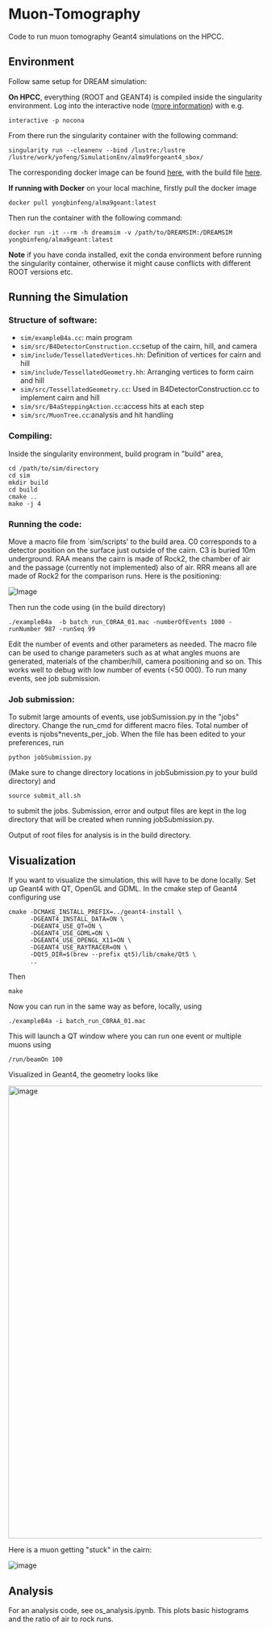 # Muon-Tomography
Code to run muon tomography Geant4 simulations on the HPCC.

## Environment

Follow same setup for DREAM simulation:

**On HPCC**, everything (ROOT and GEANT4) is compiled inside the singularity environment. Log into the interactive node ([more information](https://www.depts.ttu.edu/hpcc/userguides/Job_User_Guide.pdf)) with e.g.

```
interactive -p nocona
```
From there run the singularity container with the following command:
```
singularity run --cleanenv --bind /lustre:/lustre /lustre/work/yofeng/SimulationEnv/alma9forgeant4_sbox/
```
The corresponding docker image can be found [here](https://hub.docker.com/repository/docker/yongbinfeng/alma9geant/general), with the build file [here](https://github.com/TTU-HEP/SimulationEnv).

**If running with Docker** on your local machine, firstly pull the docker image
```
docker pull yongbinfeng/alma9geant:latest
```
Then run the container with the following command:
```
docker run -it --rm -h dreamsim -v /path/to/DREAMSIM:/DREAMSIM yongbinfeng/alma9geant:latest
```
**Note** if you have conda installed, exit the conda environment before running the singularity container, otherwise it might cause conflicts with different ROOT versions etc.

## Running the Simulation

### Structure of software:

- `sim/exampleB4a.cc`: main program
- `sim/src/B4DetectorConstruction.cc`:setup of the cairn, hill, and camera
- `sim/include/TessellatedVertices.hh`: Definition of vertices for cairn and hill
- `sim/include/TessellatedGeometry.hh`: Arranging vertices to form cairn and hill
- `sim/src/TessellatedGeometry.cc`: Used in B4DetectorConstruction.cc to implement cairn and hill
- `sim/src/B4aSteppingAction.cc`:access hits at each step
- `sim/src/MuonTree.cc`:analysis and hit handling

### Compiling:

Inside the singularity environment, build program in "build" area,
```
cd /path/to/sim/directory
cd sim
mkdir build
cd build
cmake ..
make -j 4
```

### Running the code:

Move a macro file from `sim/scripts' to the build area. C0 corresponds to a detector position on the surface just outside of the cairn. C3 is buried 10m underground. RAA means the cairn is made of Rock2, the chamber of air and the passage (currently not implemented) also of air. RRR means all are made of Rock2 for the comparison runs. Here is the positioning:

![Image](https://github.com/user-attachments/assets/0442c105-2bed-488e-9482-267b1133ecee)

Then run the code using (in the build directory)

``` 
./exampleB4a  -b batch_run_C0RAA_01.mac -numberOfEvents 1000 -runNumber 987 -runSeq 99
```

Edit the number of events and other parameters as needed. The macro file can be used to change parameters such as at what angles muons are generated, materials of the chamber/hill, camera positioning and so on. This works well to debug with low number of events (<50 000). To run many events, see job submission.


### Job submission:
To submit large amounts of events, use jobSumission.py in the "jobs" directory. Change the run_cmd for different macro files. Total number of events is njobs*nevents_per_job. When the file has been edited to your preferences, run

```
python jobSubmission.py
```

(Make sure to change directory locations in jobSubmission.py to your build directory) and 

```
source submit_all.sh
```

to submit the jobs. Submission, error and output files are kept in the log directory that will be created when running jobSubmission.py.

Output of root files for analysis is in the build directory. 


## Visualization

If you want to visualize the simulation, this will have to be done locally. Set up Geant4 with QT, OpenGL and GDML. In the cmake step of Geant4 configuring use

```
cmake -DCMAKE_INSTALL_PREFIX=../geant4-install \
      -DGEANT4_INSTALL_DATA=ON \
      -DGEANT4_USE_QT=ON \
      -DGEANT4_USE_GDML=ON \
      -DGEANT4_USE_OPENGL_X11=ON \
      -DGEANT4_USE_RAYTRACER=ON \
      -DQt5_DIR=$(brew --prefix qt5)/lib/cmake/Qt5 \
      ..
```

Then 
```
make
```

Now you can run in the same way as before, locally, using 

```
./exampleB4a -i batch_run_C0RAA_01.mac
```

This will launch a QT window where you can run one event or multiple muons using 

```
/run/beamOn 100
```

Visualized in Geant4, the geometry looks like

<img width="896" alt="image" src="https://github.com/user-attachments/assets/ca1b8884-3566-4aa6-8e87-99e540688110" />

Here is a muon getting "stuck" in the cairn:

![image](https://github.com/user-attachments/assets/1a316f86-49ca-47e3-931e-d60e3dd14da2)


## Analysis

For an analysis code, see os_analysis.ipynb. This plots basic histograms and the ratio of air to rock runs.
